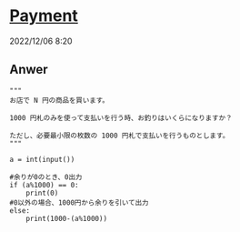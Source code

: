 # [Payment](https://atcoder.jp/contests/abc173/tasks/abc173_a)
2022/12/06 8:20
## Anwer
> 
    """
    お店で N 円の商品を買います。

    1000 円札のみを使って支払いを行う時、お釣りはいくらになりますか？

    ただし、必要最小限の枚数の 1000 円札で支払いを行うものとします。
    """

    a = int(input())

    #余りが0のとき、0出力
    if (a%1000) == 0:
        print(0)
    #0以外の場合、1000円から余りを引いて出力
    else:
        print(1000-(a%1000))